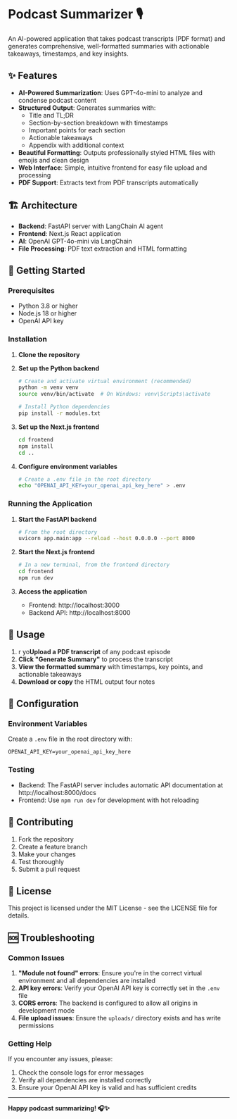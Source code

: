 # Podcast Summarizer 🎙️

An AI-powered application that takes podcast transcripts (PDF format) and generates comprehensive, well-formatted summaries with actionable takeaways, timestamps, and key insights.

## ✨ Features

- **AI-Powered Summarization**: Uses GPT-4o-mini to analyze and condense podcast content
- **Structured Output**: Generates summaries with:
  - Title and TL;DR
  - Section-by-section breakdown with timestamps
  - Important points for each section
  - Actionable takeaways
  - Appendix with additional context
- **Beautiful Formatting**: Outputs professionally styled HTML files with emojis and clean design
- **Web Interface**: Simple, intuitive frontend for easy file upload and processing
- **PDF Support**: Extracts text from PDF transcripts automatically

## 🏗️ Architecture

- **Backend**: FastAPI server with LangChain AI agent
- **Frontend**: Next.js React application
- **AI**: OpenAI GPT-4o-mini via LangChain
- **File Processing**: PDF text extraction and HTML formatting

## 🚀 Getting Started

### Prerequisites

- Python 3.8 or higher
- Node.js 18 or higher
- OpenAI API key

### Installation

1. **Clone the repository**

2. **Set up the Python backend**
   ```bash
   # Create and activate virtual environment (recommended)
   python -m venv venv
   source venv/bin/activate  # On Windows: venv\Scripts\activate
   
   # Install Python dependencies
   pip install -r modules.txt
   ```

3. **Set up the Next.js frontend**
   ```bash
   cd frontend
   npm install
   cd ..
   ```

4. **Configure environment variables**
   ```bash
   # Create a .env file in the root directory
   echo "OPENAI_API_KEY=your_openai_api_key_here" > .env
   ```

### Running the Application

1. **Start the FastAPI backend**
   ```bash
   # From the root directory
   uvicorn app.main:app --reload --host 0.0.0.0 --port 8000
   ```

2. **Start the Next.js frontend**
   ```bash
   # In a new terminal, from the frontend directory
   cd frontend
   npm run dev
   ```

3. **Access the application**
   - Frontend: http://localhost:3000
   - Backend API: http://localhost:8000

## 📖 Usage

1. r yo**Upload a PDF transcript** of any podcast episode
2. **Click "Generate Summary"** to process the transcript
3. **View the formatted summary** with timestamps, key points, and actionable takeaways
4. **Download or copy** the HTML output four notes

## 🔧 Configuration

### Environment Variables

Create a `.env` file in the root directory with:

```env
OPENAI_API_KEY=your_openai_api_key_here
```

### Testing

- Backend: The FastAPI server includes automatic API documentation at http://localhost:8000/docs
- Frontend: Use `npm run dev` for development with hot reloading

## 🤝 Contributing

1. Fork the repository
2. Create a feature branch
3. Make your changes
4. Test thoroughly
5. Submit a pull request

## 📝 License

This project is licensed under the MIT License - see the LICENSE file for details.

## 🆘 Troubleshooting

### Common Issues

1. **"Module not found" errors**: Ensure you're in the correct virtual environment and all dependencies are installed
2. **API key errors**: Verify your OpenAI API key is correctly set in the `.env` file
3. **CORS errors**: The backend is configured to allow all origins in development mode
4. **File upload issues**: Ensure the `uploads/` directory exists and has write permissions

### Getting Help

If you encounter any issues, please:
1. Check the console logs for error messages
2. Verify all dependencies are installed correctly
3. Ensure your OpenAI API key is valid and has sufficient credits

---

**Happy podcast summarizing! 🎧✨**
